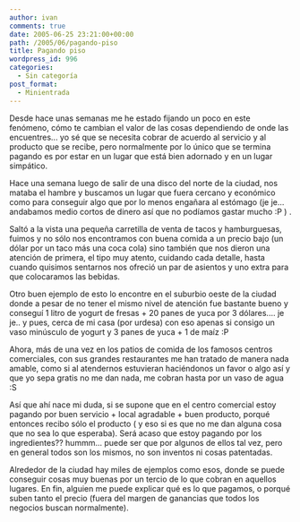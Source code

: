 ```yaml
---
author: ivan
comments: true
date: 2005-06-25 23:21:00+00:00
path: /2005/06/pagando-piso
title: Pagando piso
wordpress_id: 996
categories:
  - Sin categoría
post_format:
  - Minientrada
---
```


Desde hace unas semanas me he estado fijando un poco en este fenómeno, cómo te cambian el valor de las cosas dependiendo de onde las encuentres... yo sé que se necesita cobrar de acuerdo al servicio y al producto que se recibe, pero normalmente por lo único que se termina pagando es por estar en un lugar que está bien adornado y en un lugar simpático.

Hace una semana luego de salir de una disco del norte de la ciudad, nos mataba el hambre y buscamos un lugar que fuera cercano y económico como para conseguir algo que por lo menos engañara al estómago (je je... andabamos medio cortos de dinero así que no podíamos gastar mucho :P ) .

Saltó a la vista una pequeña carretilla de venta de tacos y hamburguesas, fuimos y no sólo nos encontramos con buena comida a un precio bajo (un dólar por un taco más una coca cola) sino también que nos dieron una atención de primera, el tipo muy atento, cuidando cada detalle, hasta cuando quisimos sentarnos nos ofreció un par de asientos y uno extra para que colocaramos las bebidas.

Otro buen ejemplo de esto lo encontre en el suburbio oeste de la ciudad donde a pesar de no tener el mismo nivel de atención fue bastante bueno y conseguí 1 litro de yogurt de fresas + 20 panes de yuca por 3 dólares.... je je.. y pues, cerca de mi casa (por urdesa) con eso apenas si consigo un vaso minúsculo de yogurt y 3 panes de yuca + 1 de maíz :P

Ahora, más de una vez en los patios de comida de los famosos centros comerciales, con sus grandes restaurantes me han tratado de manera nada amable, como si al atendernos estuvieran haciéndonos un favor o algo así y que yo sepa gratis no me dan nada, me cobran hasta por un vaso de agua :S

Así que ahí nace mi duda, si se supone que en el centro comercial estoy pagando por buen servicio + local agradable + buen producto, porqué entonces recibo sólo el producto ( y eso si es que no me dan alguna cosa que no sea lo que esperaba). Será acaso que estoy pagando por los ingredientes?? hummm... puede ser que por algunos de ellos tal vez, pero en general todos son los mismos, no son inventos ni cosas patentadas.

Alrededor de la ciudad hay miles de ejemplos como esos, donde se puede conseguir cosas muy buenas por un tercio de lo que cobran en aquellos lugares. En fin, alguien me puede explicar qué es lo que pagamos, o porqué suben tanto el precio (fuera del margen de ganancias que todos los negocios buscan normalmente).
